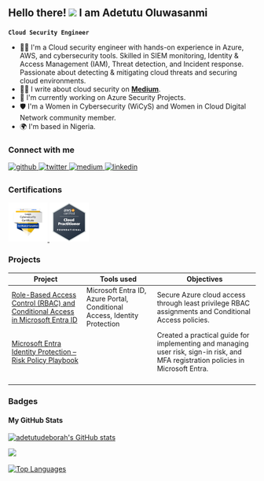 ## Hello there! ![](https://user-images.githubusercontent.com/18350557/176309783-0785949b-9127-417c-8b55-ab5a4333674e.gif) I am Adetutu Oluwasanmi

**`Cloud Security Engineer`**

* 👩‍💻 I'm a Cloud security engineer with hands-on experience in Azure, AWS, and cybersecurity tools. Skilled in SIEM monitoring, Identity & Access Management (IAM), Threat detection, and Incident response. Passionate about detecting & mitigating cloud threats and securing cloud environments.
* ✍🏻 I write about cloud security on <a href='https://medium.com/@adetutuoluwasanmi' target='_blank'><strong>Medium</strong></a>.
* 🧠 I'm currently working on Azure Security Projects.
* 🛡 I'm a Women in Cybersecurity (WiCyS) and Women in Cloud Digital Network community member.
* 🌍 I'm based in Nigeria.

### Connect with me  
<div align="left">
<a href="https://github.com/adetutudeborah" target="_blank">
<img src=https://img.shields.io/badge/github-%2324292e.svg?&style=for-the-badge&logo=github&logoColor=white alt=github style="margin-bottom: 5px;" />
</a>
<a href="https://twitter.com/adetutuoluwa2" target="_blank">
<img src=https://img.shields.io/badge/twitter-%2300acee.svg?&style=for-the-badge&logo=twitter&logoColor=white alt=twitter style="margin-bottom: 5px;" />
</a>
<a href="https://medium.com/@adetutuoluwasanmi" target="_blank"> 
<img src="https://img.shields.io/badge/medium-12100E.svg?&style=for-the-badge&logo=medium&logoColor=white" alt="medium" style="margin-bottom: 5px;" />
</a>
<a href="https://www.linkedin.com/in/adetutu-oluwasanmi/" target="_blank">
<img src=https://img.shields.io/badge/linkedin-%231E77B5.svg?&style=for-the-badge&logo=linkedin&logoColor=white alt=linkedin style="margin-bottom: 5px;" />
</a>  
</div>

### Certifications

<div align="left">

<a href="https://www.credly.com/badges/66c832d5-c165-426f-8973-33fad3462f98/public_url" target="_blank">
  <img src="https://github.com/adetutudeborah/cert-assets/blob/main/assets/google-cybersecurity-professional-certificate.png" alt="Google Cybersecurity Certificate" width="80px">
</a>
  
<a href="https://www.credly.com/badges/37e4b249-8dae-46e5-bd7f-8f8ca890e1a9/public_url" target="_blank">
  <img src="https://github.com/adetutudeborah/cert-assets/blob/main/assets/aws-certified-cloud-practitioner.png" alt="AWS Certified Cloud Practitioner" width="80px">
</a>

</div>


### Projects

| **Project**                                         | **Tools used**                        | **Objectives**                            |
|---------------------------------------------------|-------------------------------------------|------------------------------------------|
| [Role-Based Access Control (RBAC) and Conditional Access in Microsoft Entra ID]() | Microsoft Entra ID, Azure Portal, Conditional Access, Identity Protection | Secure Azure cloud access through least privilege RBAC assignments and Conditional Access policies.|
| [Microsoft Entra Identity Protection – Risk Policy Playbook](https://www.notion.so/Microsoft-Entra-Identity-Protection-Risk-Policy-Playbook-1cb972e67221801fad0fe4185cd2f958) |  | Created a practical guide for implementing and managing user risk, sign-in risk, and MFA registration policies in Microsoft Entra.|
| | |
| | |
| | |
| | |


### Badges

#### <b>My GitHub Stats</b>

<a href="http://www.github.com/adetutudeborah"><img src="https://github-readme-stats.vercel.app/api?username=adetutudeborah&show_icons=true&hide=&count_private=true&title_color=ffffff&text_color=ffffff&icon_color=ffffff&bg_color=0f172a&hide_border=true&show_icons=true" alt="adetutudeborah's GitHub stats" /></a>

<a href="http://www.github.com/adetutudeborah"><img src="https://github-readme-streak-stats.herokuapp.com/?user=adetutudeborah&stroke=ffffff&background=0f172a&ring=ffffff&fire=ffffff&currStreakNum=ffffff&currStreakLabel=ffffff&sideNums=ffffff&sideLabels=ffffff&dates=ffffff&hide_border=true" /></a>

<a href="https://github.com/adetutudeborah" align="left"><img src="https://github-readme-stats.vercel.app/api/top-langs/?username=adetutudeborah&langs_count=10&title_color=ffffff&text_color=ffffff&icon_color=ffffff&bg_color=0f172a&hide_border=true&locale=en&custom_title=Top%20%Languages" alt="Top Languages" /></a>

